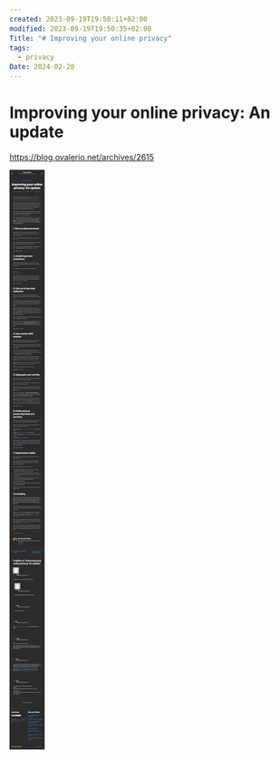 ```yaml
---
created: 2023-09-19T19:50:11+02:00
modified: 2023-09-19T19:50:35+02:00
Title: "# Improving your online privacy"
tags:
  - privacy
Date: 2024-02-20
---
```


# Improving your online privacy: An update

https://blog.ovalerio.net/archives/2615




![](_asset/2023-09-19_ImprovingPrivacy_image_1.png)